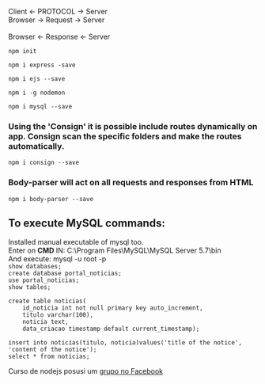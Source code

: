 Client <- PROTOCOL -> Server <br>
	Browser -> Request -> Server <br> 	
	Browser <- Response <- Server

```
npm init
```
```
npm i express -save
```
```
npm i ejs --save
```
```
npm i -g nodemon
```
```
npm i mysql --save
```
### Using the 'Consign' it is possible include routes dynamically on app. Consign scan the specific folders and make the routes automatically.
```
npm i consign --save
```
### Body-parser will act on all requests and responses from HTML
```
npm i body-parser --save
```



## To execute MySQL commands:
Installed manual executable of mysql too.<br>
Enter on **CMD** IN: C:\Program Files\MySQL\MySQL Server 5.7\bin <br>
And execute: mysql -u root -p<br>
`show databases;` <br>
`create database portal_noticias;` <br>
`use portal_noticias;` <br>
`show tables;` <br>
``` 
create table noticias(
	id_noticia int not null primary key auto_increment,
	titulo varchar(100),
	noticia text,
	data_criacao timestamp default current_timestamp);
```
`insert into noticias(titulo, noticia)values('title of the notice', 'content of the notice');`<br>
`select * from noticias;`<br>


Curso de nodejs posusi um [grupo no Facebook](https://www.facebook.com/groups/458536931149217/)